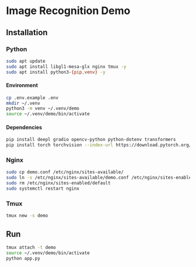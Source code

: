 # Image Recognition Demo

## Installation

### Python

```bash
sudo apt update
sudo apt install libgl1-mesa-glx nginx tmux -y
sudo apt install python3-{pip,venv} -y
```

#### Environment

```bash
cp .env.example .env
mkdir ~/.venv
python3 -m venv ~/.venv/demo
source ~/.venv/demo/bin/activate
```

#### Dependencies

```bash
pip install deepl gradio opencv-python python-dotenv transformers
pip install torch torchvision --index-url https://download.pytorch.org/whl/cpu
```

### Nginx

```bash
sudo cp demo.conf /etc/nginx/sites-available/
sudo ln -s /etc/nginx/sites-available/demo.conf /etc/nginx/sites-enabled/
sudo rm /etc/nginx/sites-enabled/default
sudo systemctl restart nginx
```

### Tmux

```bash
tmux new -s demo
```

## Run

```bash
tmux attach -t demo
source ~/.venv/demo/bin/activate
python app.py
```

